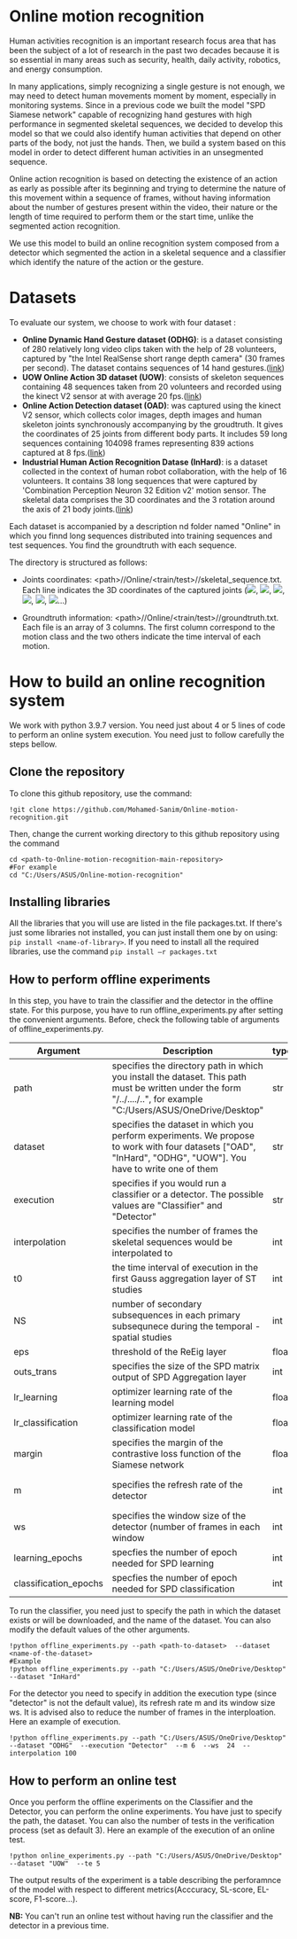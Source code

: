 # Online motion recognition
Human activities recognition is an important research focus area that has been the subject of a lot of research in the past two decades because it is so essential in many areas such as security, health, daily activity, robotics, and energy consumption.

In many applications, simply recognizing a single gesture is not enough, we may need to detect human movements moment by moment, especially in monitoring systems. Since in a previous code we built the model "SPD Siamese network" capable of recognizing hand gestures with high performance in segmented skeletal sequences, we decided to develop this model so that we could also identify human activities that depend on other parts of the body, not just the hands. Then, we build a system based on this model in order to detect different human activities in an unsegmented sequence.

Online action recognition is based on detecting the existence of an action as early as possible after its beginning and trying to determine the nature of this movement within a sequence of frames, without having information about the number of gestures present within the video, their nature or the length of time required to perform them or the start time, unlike the segmented action recognition. 

We use this model to build an online recognition system composed from a detector which segmented the action in a skeletal sequence and a classifier which identify the nature of the action or the gesture. 
# Datasets
To evaluate our system, we choose to work with four dataset :
  - **Online Dynamic Hand Gesture dataset (ODHG)**: is a dataset consisting of 280 relatively long video clips taken with the help of 28 volunteers, captured by "the Intel RealSense short range depth camera" (30 frames per second). The dataset contains sequences of 14 hand gestures.([link](https://drive.google.com/file/d/1lA3l_CpHkihsQuHtUrs2cQ640iEaFpsg/view?usp=sharing))
  - **UOW Online Action 3D dataset (UOW)**: consists of skeleton sequences containing 48 sequences taken from 20 volunteers and  recorded using the kinect V2 sensor at with average 20 fps.([link](https://drive.google.com/file/d/1o6F5rZEv0x8Wb2zXo3SjX5nFY6PEkZGm/view?usp=sharing))
  - **Online Action Detection dataset (OAD)**: was captured using the kinect V2 sensor, which collects color images, depth images and human skeleton joints synchronously accompanying by the groudtruth. It gives the coordinates of 25 joints from different body parts. It includes 59 long sequences containing 104098 frames representing 839 actions captured at 8 fps.([link](https://drive.google.com/file/d/1UuVPZ_LmTmeFxudMaXHgYAjkIY5lYEBd/view?usp=sharing))
  - **Industrial Human Action Recognition Datase (InHard)**: is a dataset collected in the context of human robot collaboration, with the help of 16 volunteers. It contains 38 long sequences that were captured by 'Combination Perception Neuron 32 Edition v2' motion sensor. The skeletal data comprises the 3D coordinates and the 3 rotation around the axis of 21 body joints.([link](https://drive.google.com/file/d/1maIudElaEGAIN5v_2VPY3ZyFHhPW_ljr/view?usp=sharing))
  
Each dataset is accompanied by a description  nd folder named "Online" in which you finnd long sequences distributed into training sequences and test sequences. You find the groundtruth with each sequence. 

The directory is structured as follows:
  - Joints coordinates: \<path\>\/<name-of-dataset>/Online/<train/test>\/<name-of-sequence>\/skeletal_sequence.txt. Each line indicates the 3D coordinates of the captured joints
  (<img src="https://render.githubusercontent.com/render/math?math=X_{J1}">,
  <img src="https://render.githubusercontent.com/render/math?math=Y_{J1}">,
  <img src="https://render.githubusercontent.com/render/math?math=Z_{J1}">,
  <img src="https://render.githubusercontent.com/render/math?math=X_{J2}">,
  <img src="https://render.githubusercontent.com/render/math?math=Y_{J2}">,
  <img src="https://render.githubusercontent.com/render/math?math=Z_{J2}">...)

  - Groundtruth information: \<path\>\/<name-of-dataset>\/Online/<train/test>/<name-of-sequence>/groundtruth.txt. Each file is an array of 3 columns. The first column correspond to the motion class and the two others indicate the time interval of each motion.
# How to build an online recognition system
We work with python 3.9.7 version. You need just about 4 or 5 lines of code to perform an online system execution. You need just to follow carefully the steps bellow.
## Clone the repository
To clone this github repository, use the command:
```
!git clone https://github.com/Mohamed-Sanim/Online-motion-recognition.git
```
Then, change the current working directory to this github repository using the command
```
cd <path-to-Online-motion-recognition-main-repository> 
#For example
cd "C:/Users/ASUS/Online-motion-recognition"  
```
## Installing libraries
All the libraries that you will use are listed in the file packages.txt. If there's just some libraries not installed, you can just install them one by on using: `pip install <name-of-library>`.  If you need to install all the required libraries, use the command `pip install –r packages.txt`
## How to  perform offline experiments
In this step,  you have to train the classifier and the detector in the offline state. For this purpose, you have to run offline_experiments.py after setting the convenient arguments. Before, check the following table of arguments of offline_experiments.py.

| Argument | Description |type | Default |Requirement |
| --- | --- | --- | --- | --- |
| path | specifies the directory path in which you install the dataset. This path must be written under the form "/../..../..", for example "C:/Users/ASUS/OneDrive/Desktop" | str | - | **Required** |
| dataset | specifies the dataset in which you perform experiments. We propose to work with four datasets \["OAD", "InHard", "ODHG", "UOW"\]. You have to write one of them| str| "OAD | Not required |
| execution | specifies if you would run a classifier or a detector. The possible values are "Classifier" and "Detector" | str | "Classifier" | Not required |
| interpolation | specifies the number of frames the skeletal sequences would be interpolated to| int | 500 | Not required |
| t0 | the time interval of execution in the first Gauss aggregation layer of ST studies  | int| 1 | Not required |
| NS | number of secondary subsequences in each primary subsequnece during the temporal - spatial studies | int | 15 | Not required |
| eps | threshold of the ReEig layer | float | 0.0001 | Not required|
| outs_trans | specifies the size of the SPD matrix output of SPD Aggregation layer | int | 200 | Not required |
| lr_learning | optimizer learning rate of the learning model | float| 1e-5 | Not required  |
| lr_classification | optimizer learning rate of the classification model | float| 7e-4 | Not required  |
| margin | specifies the margin of the contrastive loss function of the Siamese network| float | 7.0 | Not required |
| m | specifies the refresh rate of the detector | int | - |  **Required** if you execute a Detector |
| ws | specifies the window size of the detector (number of frames in each window | int | - | **Required** if you execute a Detector |
| learning_epochs | specfies the number of epoch needed for SPD learning | int | 10 | Not required |
| classification_epochs |specfies the number of epoch needed for SPD classification | int | 100 | Not required |

To run the classifier, you need just to specify the path in which the dataset exists or will be downloaded, and the name of the dataset. You can also modify the default values of the other arguments.
```
!python offline_experiments.py --path <path-to-dataset>  --dataset <name-of-the-dataset>
#Example 
!python offline_experiments.py --path "C:/Users/ASUS/OneDrive/Desktop"   --dataset "InHard"
```

For the detector you need to specify in addition the execution type (since "detector" is not the default value), its refresh rate m and its window size ws. It is advised also to reduce the number of frames in the interploation. Here an example of execution.
```
!python offline_experiments.py --path "C:/Users/ASUS/OneDrive/Desktop"   --dataset "ODHG"  --execution "Detector"  --m 6  --ws  24  --interpolation 100
```
## How to perform an online test
Once you perform the offline experiments on the Classifier and the Detector, you can perform the online experiments. You have just to specify the path, the dataset. You can also the number of tests in the verification process (set as default 3). Here an example of the execution of an online test.
```
!python online_experiments.py --path "C:/Users/ASUS/OneDrive/Desktop"   --dataset "UOW"  --te 5
```
The output results of the experiment is a table describing the perforamnce of the model with respect to different metrics(Acccuracy, SL-score, EL-score, F1-score...).

**NB:** You can't run an online test without having run the classifier and the detector in a previous time.
